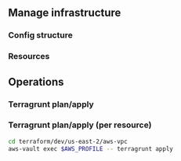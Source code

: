 ## Manage infrastructure

### Config structure

### Resources

## Operations

### Terragrunt plan/apply

### Terragrunt plan/apply (per resource)

```bash
cd terraform/dev/us-east-2/aws-vpc
aws-vault exec $AWS_PROFILE -- terragrunt apply
```
